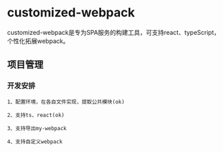 # customized-webpack

customized-webpack是专为SPA服务的构建工具，可支持react、typeScript，个性化拓展webpack。

## 项目管理
    
### 开发安排
    1、配置环境，在各自文件实现，提取公共模块(ok)
    
    2、支持ts、react(ok)
        
    3、支持导出my-webpack
        
    4、支持自定义webpack

    

